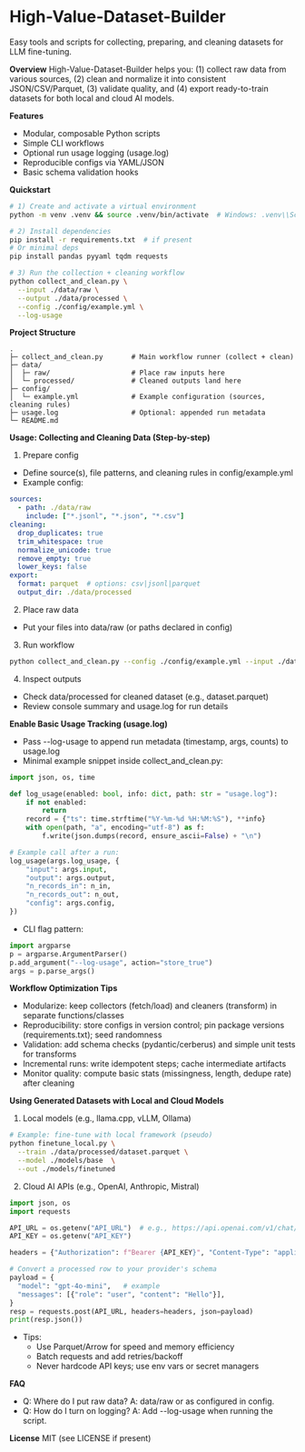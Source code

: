 # High-Value-Dataset-Builder

Easy tools and scripts for collecting, preparing, and cleaning datasets for LLM fine-tuning.

**Overview**
High-Value-Dataset-Builder helps you: (1) collect raw data from various sources, (2) clean and normalize it into consistent JSON/CSV/Parquet, (3) validate quality, and (4) export ready-to-train datasets for both local and cloud AI models.

**Features**
- Modular, composable Python scripts
- Simple CLI workflows
- Optional run usage logging (usage.log)
- Reproducible configs via YAML/JSON
- Basic schema validation hooks

**Quickstart**
```bash
# 1) Create and activate a virtual environment
python -m venv .venv && source .venv/bin/activate  # Windows: .venv\\Scripts\\activate

# 2) Install dependencies
pip install -r requirements.txt  # if present
# Or minimal deps
pip install pandas pyyaml tqdm requests

# 3) Run the collection + cleaning workflow
python collect_and_clean.py \
  --input ./data/raw \
  --output ./data/processed \
  --config ./config/example.yml \
  --log-usage
```

**Project Structure**
```
.
├─ collect_and_clean.py       # Main workflow runner (collect + clean)
├─ data/
│  ├─ raw/                    # Place raw inputs here
│  └─ processed/              # Cleaned outputs land here
├─ config/
│  └─ example.yml             # Example configuration (sources, cleaning rules)
├─ usage.log                  # Optional: appended run metadata
└─ README.md
```

**Usage: Collecting and Cleaning Data (Step-by-step)**
1) Prepare config
- Define source(s), file patterns, and cleaning rules in config/example.yml
- Example config:
```yaml
sources:
  - path: ./data/raw
    include: ["*.jsonl", "*.json", "*.csv"]
cleaning:
  drop_duplicates: true
  trim_whitespace: true
  normalize_unicode: true
  remove_empty: true
  lower_keys: false
export:
  format: parquet  # options: csv|jsonl|parquet
  output_dir: ./data/processed
```

2) Place raw data
- Put your files into data/raw (or paths declared in config)

3) Run workflow
```bash
python collect_and_clean.py --config ./config/example.yml --input ./data/raw --output ./data/processed --log-usage
```

4) Inspect outputs
- Check data/processed for cleaned dataset (e.g., dataset.parquet)
- Review console summary and usage.log for run details

**Enable Basic Usage Tracking (usage.log)**
- Pass --log-usage to append run metadata (timestamp, args, counts) to usage.log
- Minimal example snippet inside collect_and_clean.py:
```python
import json, os, time

def log_usage(enabled: bool, info: dict, path: str = "usage.log"):
    if not enabled:
        return
    record = {"ts": time.strftime("%Y-%m-%d %H:%M:%S"), **info}
    with open(path, "a", encoding="utf-8") as f:
        f.write(json.dumps(record, ensure_ascii=False) + "\n")

# Example call after a run:
log_usage(args.log_usage, {
    "input": args.input,
    "output": args.output,
    "n_records_in": n_in,
    "n_records_out": n_out,
    "config": args.config,
})
```
- CLI flag pattern:
```python
import argparse
p = argparse.ArgumentParser()
p.add_argument("--log-usage", action="store_true")
args = p.parse_args()
```

**Workflow Optimization Tips**
- Modularize: keep collectors (fetch/load) and cleaners (transform) in separate functions/classes
- Reproducibility: store configs in version control; pin package versions (requirements.txt); seed randomness
- Validation: add schema checks (pydantic/cerberus) and simple unit tests for transforms
- Incremental runs: write idempotent steps; cache intermediate artifacts
- Monitor quality: compute basic stats (missingness, length, dedupe rate) after cleaning

**Using Generated Datasets with Local and Cloud Models**
1) Local models (e.g., llama.cpp, vLLM, Ollama)
```bash
# Example: fine-tune with local framework (pseudo)
python finetune_local.py \
  --train ./data/processed/dataset.parquet \
  --model ./models/base  \
  --out ./models/finetuned
```

2) Cloud AI APIs (e.g., OpenAI, Anthropic, Mistral)
```python
import json, os
import requests

API_URL = os.getenv("API_URL")  # e.g., https://api.openai.com/v1/chat/completions
API_KEY = os.getenv("API_KEY")

headers = {"Authorization": f"Bearer {API_KEY}", "Content-Type": "application/json"}

# Convert a processed row to your provider's schema
payload = {
  "model": "gpt-4o-mini",   # example
  "messages": [{"role": "user", "content": "Hello"}],
}
resp = requests.post(API_URL, headers=headers, json=payload)
print(resp.json())
```
- Tips:
  - Use Parquet/Arrow for speed and memory efficiency
  - Batch requests and add retries/backoff
  - Never hardcode API keys; use env vars or secret managers

**FAQ**
- Q: Where do I put raw data?
  A: data/raw or as configured in config.
- Q: How do I turn on logging?
  A: Add --log-usage when running the script.

**License**
MIT (see LICENSE if present)
